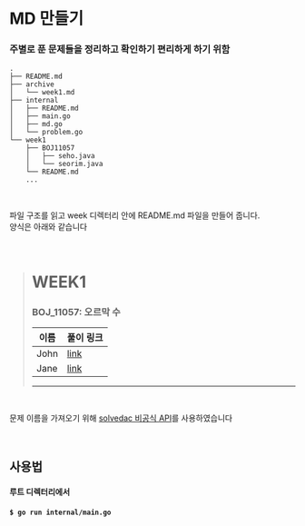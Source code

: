 # MD 만들기


### 주별로 푼 문제들을 정리하고 확인하기 편리하게 하기 위함

```
.
├── README.md
├── archive
│   └── week1.md
├── internal
│   ├── README.md
│   ├── main.go
│   ├── md.go
│   └── problem.go
└── week1
    ├── BOJ11057
    │   ├── seho.java
    │   └── seorim.java
    └── README.md
    ...
```  
<br>

파일 구조를 읽고 week 디렉터리 안에 README.md 파일을 만들어 줍니다.  
양식은 아래와 같습니다

<br>

> # WEEK1
> 
> ### BOJ_11057: 오르막 수
> 
> |이름|풀이 링크|
> |--|--|
> |John| [link](BOJ_11057/john.java)
> |Jane| [link](BOJ_11057/jane.py)
> ---
  
    
<br>

문제 이름을 가져오기 위해 [solvedac 비공식 API](https://solvedac.github.io/unofficial-documentation/#/)를 사용하였습니다  

<br>




## 사용법   
####  루트 디렉터리에서    
#### `$ go run internal/main.go` 
